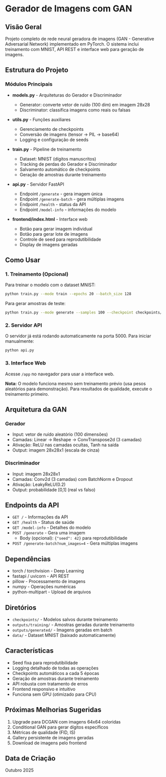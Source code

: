 # Gerador de Imagens com GAN

## Visão Geral
Projeto completo de rede neural geradora de imagens (GAN - Generative Adversarial Network) implementado em PyTorch. O sistema inclui treinamento com MNIST, API REST e interface web para geração de imagens.

## Estrutura do Projeto

### Módulos Principais
- **models.py** - Arquiteturas do Gerador e Discriminador
  - Generator: converte vetor de ruído (100 dim) em imagem 28x28
  - Discriminator: classifica imagens como reais ou falsas
  
- **utils.py** - Funções auxiliares
  - Gerenciamento de checkpoints
  - Conversão de imagens (tensor → PIL → base64)
  - Logging e configuração de seeds
  
- **train.py** - Pipeline de treinamento
  - Dataset: MNIST (dígitos manuscritos)
  - Tracking de perdas do Gerador e Discriminador
  - Salvamento automático de checkpoints
  - Geração de amostras durante treinamento
  
- **api.py** - Servidor FastAPI
  - Endpoint `/generate` - gera imagem única
  - Endpoint `/generate-batch` - gera múltiplas imagens
  - Endpoint `/health` - status da API
  - Endpoint `/model-info` - informações do modelo
  
- **frontend/index.html** - Interface web
  - Botão para gerar imagem individual
  - Botão para gerar lote de imagens
  - Controle de seed para reprodutibilidade
  - Display de imagens geradas

## Como Usar

### 1. Treinamento (Opcional)
Para treinar o modelo com o dataset MNIST:
```bash
python train.py --mode train --epochs 20 --batch_size 128
```

Para gerar amostras de teste:
```bash
python train.py --mode generate --samples 100 --checkpoint checkpoints/final_model.pth
```

### 2. Servidor API
O servidor já está rodando automaticamente na porta 5000. Para iniciar manualmente:
```bash
python api.py
```

### 3. Interface Web
Acesse `/app` no navegador para usar a interface web.

**Nota:** O modelo funciona mesmo sem treinamento prévio (usa pesos aleatórios para demonstração). Para resultados de qualidade, execute o treinamento primeiro.

## Arquitetura da GAN

### Gerador
- Input: vetor de ruído aleatório (100 dimensões)
- Camadas: Linear → Reshape → ConvTranspose2d (3 camadas)
- Ativação: ReLU nas camadas ocultas, Tanh na saída
- Output: imagem 28x28x1 (escala de cinza)

### Discriminador
- Input: imagem 28x28x1
- Camadas: Conv2d (3 camadas) com BatchNorm e Dropout
- Ativação: LeakyReLU(0.2)
- Output: probabilidade [0,1] (real vs falso)

## Endpoints da API

- `GET /` - Informações da API
- `GET /health` - Status de saúde
- `GET /model-info` - Detalhes do modelo
- `POST /generate` - Gera uma imagem
  - Body (opcional): `{"seed": 42}` para reprodutibilidade
- `POST /generate-batch?num_images=4` - Gera múltiplas imagens

## Dependências
- torch / torchvision - Deep Learning
- fastapi / uvicorn - API REST
- pillow - Processamento de imagens
- numpy - Operações numéricas
- python-multipart - Upload de arquivos

## Diretórios
- `checkpoints/` - Modelos salvos durante treinamento
- `outputs/training/` - Amostras geradas durante treinamento
- `outputs/generated/` - Imagens geradas em batch
- `data/` - Dataset MNIST (baixado automaticamente)

## Características
- Seed fixa para reprodutibilidade
- Logging detalhado de todas as operações
- Checkpoints automáticos a cada 5 épocas
- Geração de amostras durante treinamento
- API robusta com tratamento de erros
- Frontend responsivo e intuitivo
- Funciona sem GPU (otimizado para CPU)

## Próximas Melhorias Sugeridas
1. Upgrade para DCGAN com imagens 64x64 coloridas
2. Conditional GAN para gerar dígitos específicos
3. Métricas de qualidade (FID, IS)
4. Gallery persistente de imagens geradas
5. Download de imagens pelo frontend

## Data de Criação
Outubro 2025
